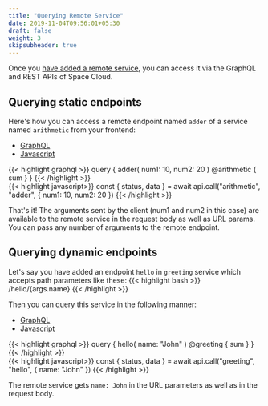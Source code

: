 ```yaml
---
title: "Querying Remote Service"
date: 2019-11-04T09:56:01+05:30
draft: false
weight: 3
skipsubheader: true
---
```


Once you [have added a remote service](/essentials/remote-services/adding-remote-service), you can access it via the GraphQL and REST APIs of Space Cloud.

## Querying static endpoints
Here's how you can access a remote endpoint named `adder` of a service named `arithmetic` from your frontend:

<div class="row tabs-wrapper">
  <div class="col s12" style="padding:0">
    <ul class="tabs">
      <li class="tab col s2"><a class="active" href="#graphql-static">GraphQL</a></li>
      <li class="tab col s2"><a href="#js-static">Javascript</a></li>
    </ul>
  </div>
  <div id="graphql-static" class="col s12" style="padding:0">
{{< highlight graphql >}}
query {
  adder(
    num1: 10,
    num2: 20
  ) @arithmetic {
    sum
  }
}
{{< /highlight >}}
  </div>
  <div id="js-static" class="col s12" style="padding:0">
{{< highlight javascript>}}
const { status, data } = await api.call("arithmetic", "adder", { num1: 10, num2: 20 })
{{< /highlight >}}  
  </div>
</div>

That's it! The arguments sent by the client (num1 and num2 in this case) are available to the remote service in the request body as well as URL params. You can pass any number of arguments to the remote endpoint.

## Querying dynamic endpoints

Let's say you have added an endpoint `hello` in `greeting` service which accepts path parameters like these:
{{< highlight bash >}}
/hello/{args.name}
{{< /highlight >}}

Then you can query this service in the following manner:
<div class="row tabs-wrapper">
  <div class="col s12" style="padding:0">
    <ul class="tabs">
      <li class="tab col s2"><a class="active" href="#graphql-dynamic">GraphQL</a></li>
      <li class="tab col s2"><a href="#js-dynamic">Javascript</a></li>
    </ul>
  </div>
  <div id="graphql-dynamic" class="col s12" style="padding:0">
{{< highlight graphql >}}
query {
  hello(
    name: "John"
  ) @greeting {
    sum
  }
}
{{< /highlight >}}
  </div>
  <div id="js-dynamic" class="col s12" style="padding:0">
{{< highlight javascript>}}
const { status, data } = await api.call("greeting", "hello", { name: "John" })
{{< /highlight >}}  
  </div>
</div>

The remote service gets `name: John` in the URL parameters as well as in the request body.